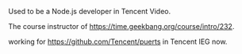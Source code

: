 Used to be a Node.js developer in Tencent Video. 

The course instructor of https://time.geekbang.org/course/intro/232.

working for https://github.com/Tencent/puerts in Tencent IEG now.
